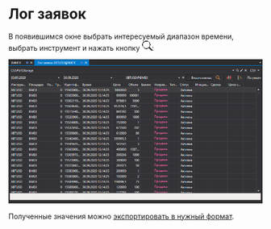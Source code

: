 # Лог заявок

В появившимся окне выбрать интересуемый диапазон времени, выбрать инструмент и нажать кнопку ![hydra find](../../../../images/hydra_find.png):

![hydra export order log](../../../../images/hydra_export_order_log.png)

Полученные значения можно [экспортировать в нужный формат](../export_data.md).
